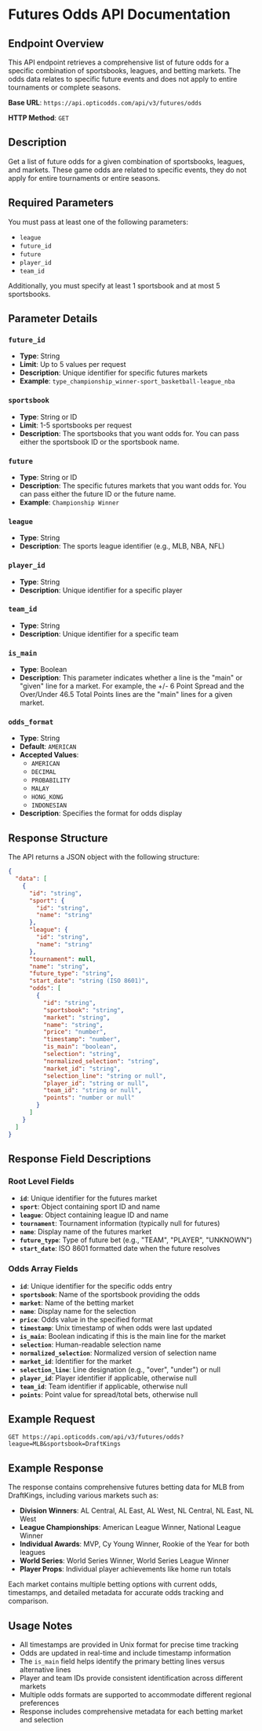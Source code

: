 # Futures Odds API Documentation

## Endpoint Overview

This API endpoint retrieves a comprehensive list of future odds for a specific combination of sportsbooks, leagues, and betting markets. The odds data relates to specific future events and does not apply to entire tournaments or complete seasons.

**Base URL**: `https://api.opticodds.com/api/v3/futures/odds`

**HTTP Method**: `GET`

## Description

Get a list of future odds for a given combination of sportsbooks, leagues, and markets. These game odds are related to specific events, they do not apply for entire tournaments or entire seasons.

## Required Parameters

You must pass at least one of the following parameters:
- `league`
- `future_id` 
- `future`
- `player_id`
- `team_id`

Additionally, you must specify at least 1 sportsbook and at most 5 sportsbooks.

## Parameter Details

### `future_id`
- **Type**: String
- **Limit**: Up to 5 values per request
- **Description**: Unique identifier for specific futures markets
- **Example**: `type_championship_winner-sport_basketball-league_nba`

### `sportsbook`
- **Type**: String or ID
- **Limit**: 1-5 sportsbooks per request
- **Description**: The sportsbooks that you want odds for. You can pass either the sportsbook ID or the sportsbook name.

### `future`
- **Type**: String or ID
- **Description**: The specific futures markets that you want odds for. You can pass either the future ID or the future name.
- **Example**: `Championship Winner`

### `league`
- **Type**: String
- **Description**: The sports league identifier (e.g., MLB, NBA, NFL)

### `player_id`
- **Type**: String
- **Description**: Unique identifier for a specific player

### `team_id`
- **Type**: String
- **Description**: Unique identifier for a specific team

### `is_main`
- **Type**: Boolean
- **Description**: This parameter indicates whether a line is the "main" or "given" line for a market. For example, the +/- 6 Point Spread and the Over/Under 46.5 Total Points lines are the "main" lines for a given market.

### `odds_format`
- **Type**: String
- **Default**: `AMERICAN`
- **Accepted Values**: 
  - `AMERICAN`
  - `DECIMAL`
  - `PROBABILITY`
  - `MALAY`
  - `HONG_KONG`
  - `INDONESIAN`
- **Description**: Specifies the format for odds display

## Response Structure

The API returns a JSON object with the following structure:

```json
{
  "data": [
    {
      "id": "string",
      "sport": {
        "id": "string",
        "name": "string"
      },
      "league": {
        "id": "string", 
        "name": "string"
      },
      "tournament": null,
      "name": "string",
      "future_type": "string",
      "start_date": "string (ISO 8601)",
      "odds": [
        {
          "id": "string",
          "sportsbook": "string",
          "market": "string",
          "name": "string",
          "price": "number",
          "timestamp": "number",
          "is_main": "boolean",
          "selection": "string",
          "normalized_selection": "string",
          "market_id": "string",
          "selection_line": "string or null",
          "player_id": "string or null",
          "team_id": "string or null",
          "points": "number or null"
        }
      ]
    }
  ]
}
```

## Response Field Descriptions

### Root Level Fields
- **`id`**: Unique identifier for the futures market
- **`sport`**: Object containing sport ID and name
- **`league`**: Object containing league ID and name  
- **`tournament`**: Tournament information (typically null for futures)
- **`name`**: Display name of the futures market
- **`future_type`**: Type of future bet (e.g., "TEAM", "PLAYER", "UNKNOWN")
- **`start_date`**: ISO 8601 formatted date when the future resolves

### Odds Array Fields
- **`id`**: Unique identifier for the specific odds entry
- **`sportsbook`**: Name of the sportsbook providing the odds
- **`market`**: Name of the betting market
- **`name`**: Display name for the selection
- **`price`**: Odds value in the specified format
- **`timestamp`**: Unix timestamp of when odds were last updated
- **`is_main`**: Boolean indicating if this is the main line for the market
- **`selection`**: Human-readable selection name
- **`normalized_selection`**: Normalized version of selection name
- **`market_id`**: Identifier for the market
- **`selection_line`**: Line designation (e.g., "over", "under") or null
- **`player_id`**: Player identifier if applicable, otherwise null
- **`team_id`**: Team identifier if applicable, otherwise null  
- **`points`**: Point value for spread/total bets, otherwise null

## Example Request

```
GET https://api.opticodds.com/api/v3/futures/odds?league=MLB&sportsbook=DraftKings
```

## Example Response

The response contains comprehensive futures betting data for MLB from DraftKings, including various markets such as:

- **Division Winners**: AL Central, AL East, AL West, NL Central, NL East, NL West
- **League Championships**: American League Winner, National League Winner
- **Individual Awards**: MVP, Cy Young Winner, Rookie of the Year for both leagues
- **World Series**: World Series Winner, World Series League Winner
- **Player Props**: Individual player achievements like home run totals

Each market contains multiple betting options with current odds, timestamps, and detailed metadata for accurate odds tracking and comparison.

## Usage Notes

- All timestamps are provided in Unix format for precise time tracking
- Odds are updated in real-time and include timestamp information
- The `is_main` field helps identify the primary betting lines versus alternative lines
- Player and team IDs provide consistent identification across different markets
- Multiple odds formats are supported to accommodate different regional preferences
- Response includes comprehensive metadata for each betting market and selection